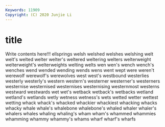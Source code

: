 ```yaml
---
Keywords: 11909
Copyright: (C) 2020 Junjie Li
---
```


# title

Write contents here!!!
ellsprings 
welsh 
welshed 
welshes 
welshing 
welt 
welt's 
welted 
welter
welter's 
weltered 
weltering 
welters 
welterweight 
welterweight's 
welterweights 
welting 
welts 
wen
wen's 
wench 
wench's 
wenches 
wend 
wended 
wending 
wends 
wens 
went
wept 
were 
weren't 
werewolf 
werewolf's 
werewolves 
west 
west's 
westbound 
westerlies
westerly 
westerly's 
western 
western's 
westerner 
westerner's 
westerners 
westernise 
westernised 
westernises
westernising 
westernmost 
westerns 
westward 
westwards 
wet 
wet's 
wetback 
wetback's 
wetbacks
wetland 
wetland's 
wetlands 
wetly 
wetness 
wetness's 
wets 
wetted 
wetter 
wettest
wetting 
whack 
whack's 
whacked 
whackier 
whackiest 
whacking 
whacks 
whacky 
whale
whale's 
whalebone 
whalebone's 
whaled 
whaler 
whaler's 
whalers 
whales 
whaling 
whaling's
wham 
wham's 
whammed 
whammies 
whamming 
whammy 
whammy's 
whams 
wharf 
wharf's
wharfs 
